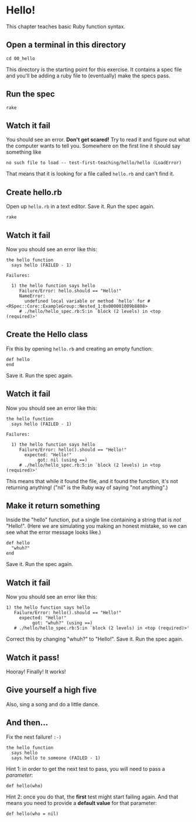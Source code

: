 # Hello!

This chapter teaches basic Ruby function syntax.

## Open a terminal in this directory

    cd 00_hello

This directory is the starting point for this exercise. It contains a spec file and you'll be adding a ruby file to (eventually) make the specs pass.

## Run the spec

    rake

## Watch it fail

You should see an error. **Don't get scared!** Try to read it and figure out what the computer wants to tell you. Somewhere on the first line it should say something like

    no such file to load -- test-first-teaching/hello/hello (LoadError)

That means that it is looking for a file called `hello.rb` and can't find it.

## Create hello.rb

Open up `hello.rb` in a text editor. Save it. Run the spec again.

    rake

## Watch it fail

Now you should see an error like this:

    the hello function
      says hello (FAILED - 1)

    Failures:

      1) the hello function says hello
         Failure/Error: hello.should == "Hello!"
         NameError:
           undefined local variable or method `hello' for #<RSpec::Core::ExampleGroup::Nested_1:0x000001009b8808>
         # ./hello/hello_spec.rb:5:in `block (2 levels) in <top (required)>'

## Create the Hello class

Fix this by opening `hello.rb` and creating an empty function:

    def hello
    end

Save it. Run the spec again.

## Watch it fail

Now you should see an error like this:

    the hello function
      says hello (FAILED - 1)

    Failures:

      1) the hello function says hello
         Failure/Error: hello().should == "Hello!"
           expected: "Hello!"
                got: nil (using ==)
         # ./hello/hello_spec.rb:5:in `block (2 levels) in <top (required)>'

This means that while it found the file, and it found the function, it's not returning anything! ("nil" is the Ruby way of saying "not anything".)

## Make it return something

Inside the "hello" function, put a single line containing a string that is *not* "Hello!". (Here we are simulating you making an honest mistake, so we can see what the error message looks like.)

    def hello
      "whuh?"
    end

Save it. Run the spec again.

## Watch it fail

Now you should see an error like this:

    1) the hello function says hello
       Failure/Error: hello().should == "Hello!"
         expected: "Hello!"
              got: "whuh?" (using ==)
       # ./hello/hello_spec.rb:5:in `block (2 levels) in <top (required)>'

Correct this by changing "whuh?" to "Hello!". Save it. Run the spec again.

## Watch it pass!

Hooray! Finally! It works!

## Give yourself a high five

Also, sing a song and do a little dance.

## And then...

Fix the next failure! `:-)`

    the hello function
      says hello
      says hello to someone (FAILED - 1)

Hint 1: in order to get the next test to pass, you will need to pass a *parameter*:

    def hello(who)

Hint 2: once you do that, the **first** test might start failing again. And that means you need to provide a **default value** for that parameter:

    def hello(who = nil)

